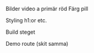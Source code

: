 Bilder video a primär röd
  Färg pill

Styling
  h1:or etc.

Build steget

Demo route (skit samma)

